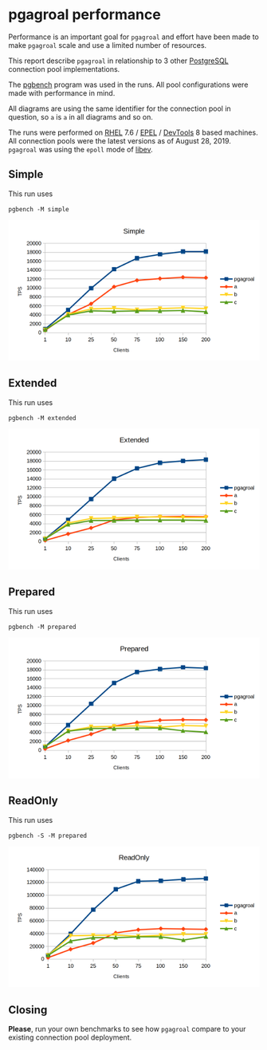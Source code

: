 # pgagroal performance

Performance is an important goal for `pgagroal` and effort have been made
to make `pgagroal` scale and use a limited number of resources.

This report describe `pgagroal` in relationship to 3 other [PostgreSQL](https://www.postgresql.org)
connection pool implementations.

The [pgbench](https://www.postgresql.org/docs/11/pgbench.html) program was used in the runs. All pool
configurations were made with performance in mind.

All diagrams are using the same identifier for the connection pool in question, so `a` is `a` in all
diagrams and so on.

The runs were performed on [RHEL](https://www.redhat.com/en/technologies/linux-platforms/enterprise-linux) 7.6 /
[EPEL](https://access.redhat.com/solutions/3358) / [DevTools](https://developers.redhat.com/products/developertoolset/overview) 8
based machines. All connection pools were the latest versions as of August 28, 2019. `pgagroal` was using the `epoll` mode
of [libev](http://software.schmorp.de/pkg/libev.html).

## Simple

This run uses

```
pgbench -M simple
```

![pgbench simple](https://github.com/agroal/pgagroal/raw/master/doc/images/perf-simple.png "pgbench simple")

## Extended

This run uses

```
pgbench -M extended
```

![pgbench extended](https://github.com/agroal/pgagroal/raw/master/doc/images/perf-extended.png "pgbench extended")

## Prepared

This run uses

```
pgbench -M prepared
```

![pgbench prepared](https://github.com/agroal/pgagroal/raw/master/doc/images/perf-prepared.png "pgbench prepared")

## ReadOnly

This run uses

```
pgbench -S -M prepared
```

![pgbench readonly](https://github.com/agroal/pgagroal/raw/master/doc/images/perf-readonly.png "pgbench readonly")

## Closing

**Please**, run your own benchmarks to see how `pgagroal` compare to your existing connection pool
deployment.
